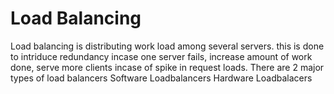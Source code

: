 # Load Balancing #
Load balancing is distributing work load among several servers.
this is done to intriduce redundancy incase one server fails, increase amount
of work done, serve more clients incase of spike in request loads.
There are 2 major types of load balancers
	Software Loadbalancers
	Hardware Loadbalacers
